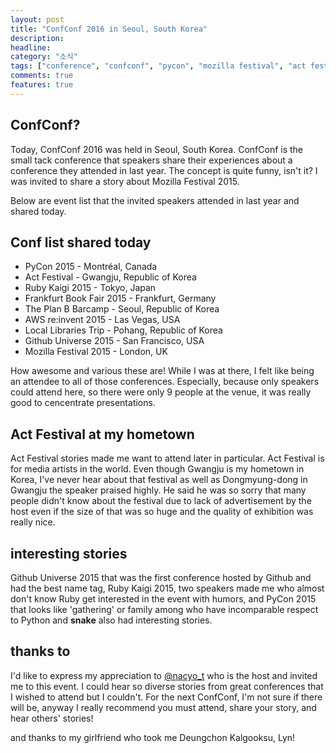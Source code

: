 ```yaml
---
layout: post
title: "ConfConf 2016 in Seoul, South Korea"
description:
headline:
category: "소식"
tags: ["conference", "confconf", "pycon", "mozilla festival", "act festival", "ruby kaigi", "frankfurt book fair", "the plan b barcamp", "AWS re:invent", "local libraries trip", "github universe"]
comments: true
features: true
---
```


## ConfConf?

Today, ConfConf 2016 was held in Seoul, South Korea. ConfConf is the small tack conference that speakers share their experiences about a conference they attended in last year. The concept is quite funny, isn't it? I was invited to share a story about Mozilla Festival 2015. 

Below are event list that the invited speakers attended in last year and shared today.

## Conf list shared today

* PyCon 2015 - Montréal, Canada
* Act Festival - Gwangju, Republic of Korea
* Ruby Kaigi 2015 - Tokyo, Japan
* Frankfurt Book Fair 2015 - Frankfurt, Germany
* The Plan B Barcamp - Seoul, Republic of Korea
* AWS re:invent 2015 - Las Vegas, USA
* Local Libraries Trip - Pohang, Republic of Korea
* Github Universe 2015 - San Francisco, USA
* Mozilla Festival 2015 - London, UK

 
How awesome and various these are! While I was at there, I felt like being an attendee to all of those conferences. Especially, because only speakers could attend here, so there were only 9 people at the venue, it was really good to cencentrate presentations.


## Act Festival at my hometown

Act Festival stories made me want to attend later in particular. Act Festival is for media artists in the world. Even though Gwangju is my hometown in Korea, I've never hear about that festival as well as Dongmyung-dong in Gwangju the speaker praised highly. He said he was so sorry that many people didn't know about the festival due to lack of advertisement by the host even if the size of that was so huge and the quality of exhibition was really nice.

## interesting stories

Github Universe 2015 that was the first conference hosted by Github and had the best name tag, Ruby Kaigi 2015, two speakers made me who almost don't know Ruby get interested in the event with humors, and PyCon 2015 that looks like 'gathering' or family among who have incomparable respect to Python and **snake** also had interesting stories.

## thanks to

I'd like to express my appreciation to [@nacyo_t](http://twitter.com/nacyo_t) who is the host and invited me to this event. I could hear so diverse stories from great conferences that I wished to attend but I couldn't. For the next ConfConf, I'm not sure if there will be, anyway I really recommend you must attend, share your story, and hear others' stories!

and thanks to my girlfriend who took me Deungchon Kalgooksu, Lyn!
